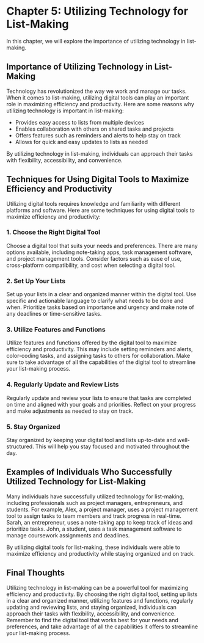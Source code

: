 Chapter 5: Utilizing Technology for List-Making
===============================================

In this chapter, we will explore the importance of utilizing technology in list-making.

Importance of Utilizing Technology in List-Making
-------------------------------------------------

Technology has revolutionized the way we work and manage our tasks. When it comes to list-making, utilizing digital tools can play an important role in maximizing efficiency and productivity. Here are some reasons why utilizing technology is important in list-making:

* Provides easy access to lists from multiple devices
* Enables collaboration with others on shared tasks and projects
* Offers features such as reminders and alerts to help stay on track
* Allows for quick and easy updates to lists as needed

By utilizing technology in list-making, individuals can approach their tasks with flexibility, accessibility, and convenience.

Techniques for Using Digital Tools to Maximize Efficiency and Productivity
--------------------------------------------------------------------------

Utilizing digital tools requires knowledge and familiarity with different platforms and software. Here are some techniques for using digital tools to maximize efficiency and productivity:

### 1. Choose the Right Digital Tool

Choose a digital tool that suits your needs and preferences. There are many options available, including note-taking apps, task management software, and project management tools. Consider factors such as ease of use, cross-platform compatibility, and cost when selecting a digital tool.

### 2. Set Up Your Lists

Set up your lists in a clear and organized manner within the digital tool. Use specific and actionable language to clarify what needs to be done and when. Prioritize tasks based on importance and urgency and make note of any deadlines or time-sensitive tasks.

### 3. Utilize Features and Functions

Utilize features and functions offered by the digital tool to maximize efficiency and productivity. This may include setting reminders and alerts, color-coding tasks, and assigning tasks to others for collaboration. Make sure to take advantage of all the capabilities of the digital tool to streamline your list-making process.

### 4. Regularly Update and Review Lists

Regularly update and review your lists to ensure that tasks are completed on time and aligned with your goals and priorities. Reflect on your progress and make adjustments as needed to stay on track.

### 5. Stay Organized

Stay organized by keeping your digital tool and lists up-to-date and well-structured. This will help you stay focused and motivated throughout the day.

Examples of Individuals Who Successfully Utilized Technology for List-Making
----------------------------------------------------------------------------

Many individuals have successfully utilized technology for list-making, including professionals such as project managers, entrepreneurs, and students. For example, Alex, a project manager, uses a project management tool to assign tasks to team members and track progress in real-time. Sarah, an entrepreneur, uses a note-taking app to keep track of ideas and prioritize tasks. John, a student, uses a task management software to manage coursework assignments and deadlines.

By utilizing digital tools for list-making, these individuals were able to maximize efficiency and productivity while staying organized and on track.

Final Thoughts
--------------

Utilizing technology in list-making can be a powerful tool for maximizing efficiency and productivity. By choosing the right digital tool, setting up lists in a clear and organized manner, utilizing features and functions, regularly updating and reviewing lists, and staying organized, individuals can approach their tasks with flexibility, accessibility, and convenience. Remember to find the digital tool that works best for your needs and preferences, and take advantage of all the capabilities it offers to streamline your list-making process.

